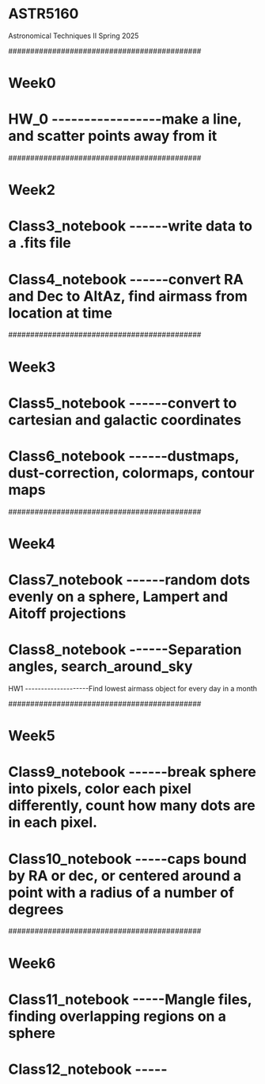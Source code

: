 # ASTR5160
Astronomical Techniques II Spring 2025

############################################
# Week0 #

# HW_0 -----------------make a line, and scatter points away from it

############################################
# Week2 #

# Class3_notebook ------write data to a .fits file
# Class4_notebook ------convert RA and Dec to AltAz, find airmass from location at time


############################################
# Week3 #

# Class5_notebook ------convert to cartesian and galactic coordinates 
# Class6_notebook ------dustmaps, dust-correction, colormaps, contour maps

############################################
# Week4 #

# Class7_notebook ------random dots evenly on a sphere, Lampert and Aitoff projections
# Class8_notebook ------Separation angles, search_around_sky

HW1 --------------------Find lowest airmass object for every day in a month

############################################
# Week5 #

# Class9_notebook ------break sphere into pixels, color each pixel differently, count how many dots are in each pixel.
# Class10_notebook -----caps bound by RA or dec, or centered around a point with a radius of a number of degrees

############################################
# Week6 #

# Class11_notebook -----Mangle files, finding overlapping regions on a sphere
# Class12_notebook -----
